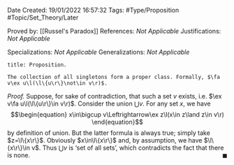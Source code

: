<div class="topSpace"></div>

Date Created: 19/01/2022 16:57:32
Tags: #Type/Proposition #Topic/Set_Theory/Later

Proved by: [[Russel's Paradox]]
References: <i>Not Applicable</i>
Justifications: <i>Not Applicable</i>

Specializations: <i>Not Applicable</i>
Generalizations: <i>Not Applicable</i>

``` ad-Proposition
title: Proposition.

The collection of all singletons form a proper class. Formally, $\fa v\ex u\l(\l\{u\r\}\not\in v\r)$.

```

<i>Proof.</i> Suppose, for sake of contradiction, that such a set $v$ exists, i.e. $\ex v\fa u\l(\l\{u\r\}\in v\r)$. Consider the union $\bigcup v$. For any set $x$, we have
$$\begin{equation}
    x\in\bigcup v\Leftrightarrow\ex z\l(x\in z\land z\in v\r)
\end{equation}$$
by definition of union. But the latter formula is always true; simply take $z=\l\{x\r\}$. Obviously $x\in\l\{x\r\}$ and, by assumption, we have $\l\{x\r\}\in v$. Thus $\bigcup v$ is ‘set of all sets’, which contradicts the fact that there is none.<span style="float:right;">$\blacksquare$</span>
